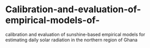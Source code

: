 # Calibration-and-evaluation-of-empirical-models-of-
 calibration and evaluation of sunshine-based empirical models for estimating daily solar radiation in the northern region of Ghana
